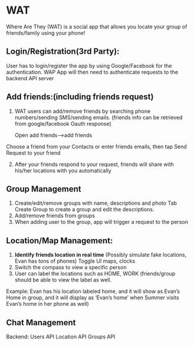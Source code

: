 # WAT

Where Are They (WAT) is a social app that allows you locate your group of friends/family using your phone!


## Login/Registration(3rd Party): 
User has to login/register the app by using Google/Facebook for the authentication. WAP App will then need to authenticate requests to the backend API server

## Add friends:(including friends request)
1.	WAT users can add/remove friends by searching phone numbers/sending SMS/sending emails. (friends info can be retrieved from google/facebook Oauth response)

	Open add friends-->add friends

Choose a friend from your Contacts or enter friends emails, then tap Send Request to your friend

2.	After your friends respond to your request, friends will share with his/her locations with you automatically


## Group Management
1.	Create/edit/remove groups with name, descriptions and photo
Tab Create Group to create a group and edit the descriptions. 
2.	Add/remove friends from groups
3.	When adding user to the group, app will trigger a request to the person 

## Location/Map Management:
1.	**Identify friends location in real time** (Possibly simulate fake locations, Evan has tons of phones)
Toggle UI maps, clocks
2.	Switch the compass to view a specific person
3.	User can label the locations such as HOME, WORK (friends/group should be able to view the label as well. 

Example: Evan has his location labeled home, and it will show as Evan’s Home in group, and it will display as ‘Evan’s home’ when Summer visits Evan’s home in her phone as well)

## Chat Management

Backend:
Users API 
Location API
Groups API
